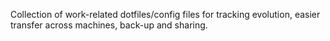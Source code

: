 Collection of work-related dotfiles/config files for tracking evolution, easier transfer across machines, back-up and sharing.
